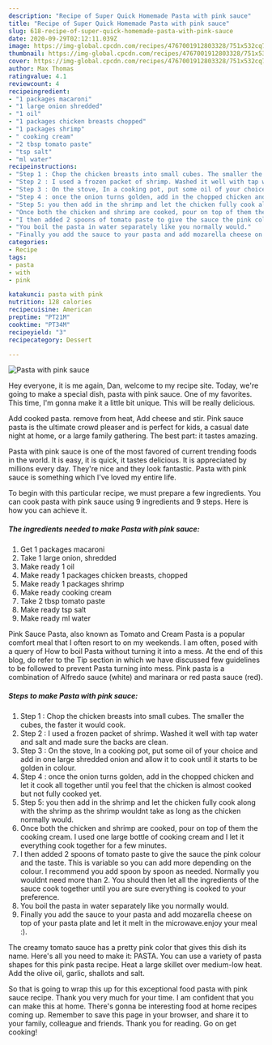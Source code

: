 ```yaml
---
description: "Recipe of Super Quick Homemade Pasta with pink sauce"
title: "Recipe of Super Quick Homemade Pasta with pink sauce"
slug: 618-recipe-of-super-quick-homemade-pasta-with-pink-sauce
date: 2020-09-29T02:12:11.039Z
image: https://img-global.cpcdn.com/recipes/4767001912803328/751x532cq70/pasta-with-pink-sauce-recipe-main-photo.jpg
thumbnail: https://img-global.cpcdn.com/recipes/4767001912803328/751x532cq70/pasta-with-pink-sauce-recipe-main-photo.jpg
cover: https://img-global.cpcdn.com/recipes/4767001912803328/751x532cq70/pasta-with-pink-sauce-recipe-main-photo.jpg
author: Max Thomas
ratingvalue: 4.1
reviewcount: 4
recipeingredient:
- "1 packages macaroni"
- "1 large onion shredded"
- "1 oil"
- "1 packages chicken breasts chopped"
- "1 packages shrimp"
- " cooking cream"
- "2 tbsp tomato paste"
- "tsp salt"
- "ml water"
recipeinstructions:
- "Step 1 : Chop the chicken breasts into small cubes. The smaller the cubes, the faster it would cook."
- "Step 2 : I used a frozen packet of shrimp. Washed it well with tap water and salt and made sure the backs are clean."
- "Step 3 : On the stove, In a cooking pot, put some oil of your choice and add in one large shredded onion and allow it to cook until it starts to be golden in colour."
- "Step 4 : once the onion turns golden, add in the chopped chicken and let it cook all together until you feel that the chicken is almost cooked but not fully cooked yet."
- "Step 5: you then add in the shrimp and let the chicken fully cook along with the shrimp as the shrimp wouldnt take as long as the chicken normally would."
- "Once both the chicken and shrimp are cooked, pour on top of them the cooking cream. I used one large bottle of cooking cream and I let it everything cook together for a few minutes."
- "I then added 2 spoons of tomato paste to give the sauce the pink colour and the taste. This is variable so you can add more depending on the colour. I recommend you add spoon by spoon as needed. Normally you wouldnt need more than 2. You should then let all the ingredients of the sauce cook together until you are sure everything is cooked to your preference."
- "You boil the pasta in water separately like you normally would."
- "Finally you add the sauce to your pasta and add mozarella cheese on top of your pasta plate and let it melt in the microwave.enjoy your meal :)."
categories:
- Recipe
tags:
- pasta
- with
- pink

katakunci: pasta with pink 
nutrition: 128 calories
recipecuisine: American
preptime: "PT21M"
cooktime: "PT34M"
recipeyield: "3"
recipecategory: Dessert

---
```



![Pasta with pink sauce](https://img-global.cpcdn.com/recipes/4767001912803328/751x532cq70/pasta-with-pink-sauce-recipe-main-photo.jpg)

Hey everyone, it is me again, Dan, welcome to my recipe site. Today, we're going to make a special dish, pasta with pink sauce. One of my favorites. This time, I'm gonna make it a little bit unique. This will be really delicious.

Add cooked pasta. remove from heat, Add cheese and stir. Pink sauce pasta is the ultimate crowd pleaser and is perfect for kids, a casual date night at home, or a large family gathering. The best part: it tastes amazing.

Pasta with pink sauce is one of the most favored of current trending foods in the world. It is easy, it is quick, it tastes delicious. It is appreciated by millions every day. They're nice and they look fantastic. Pasta with pink sauce is something which I've loved my entire life.


To begin with this particular recipe, we must prepare a few ingredients. You can cook pasta with pink sauce using 9 ingredients and 9 steps. Here is how you can achieve it.

<!--inarticleads1-->

##### The ingredients needed to make Pasta with pink sauce:

1. Get 1 packages macaroni
1. Take 1 large onion, shredded
1. Make ready 1 oil
1. Make ready 1 packages chicken breasts, chopped
1. Make ready 1 packages shrimp
1. Make ready  cooking cream
1. Take 2 tbsp tomato paste
1. Make ready tsp salt
1. Make ready ml water


Pink Sauce Pasta, also known as Tomato and Cream Pasta is a popular comfort meal that I often resort to on my weekends. I am often, posed with a query of How to boil Pasta without turning it into a mess. At the end of this blog, do refer to the Tip section in which we have discussed few guidelines to be followed to prevent Pasta turning into mess. Pink pasta is a combination of Alfredo sauce (white) and marinara or red pasta sauce (red). 

<!--inarticleads2-->

##### Steps to make Pasta with pink sauce:

1. Step 1 : Chop the chicken breasts into small cubes. The smaller the cubes, the faster it would cook.
1. Step 2 : I used a frozen packet of shrimp. Washed it well with tap water and salt and made sure the backs are clean.
1. Step 3 : On the stove, In a cooking pot, put some oil of your choice and add in one large shredded onion and allow it to cook until it starts to be golden in colour.
1. Step 4 : once the onion turns golden, add in the chopped chicken and let it cook all together until you feel that the chicken is almost cooked but not fully cooked yet.
1. Step 5: you then add in the shrimp and let the chicken fully cook along with the shrimp as the shrimp wouldnt take as long as the chicken normally would.
1. Once both the chicken and shrimp are cooked, pour on top of them the cooking cream. I used one large bottle of cooking cream and I let it everything cook together for a few minutes.
1. I then added 2 spoons of tomato paste to give the sauce the pink colour and the taste. This is variable so you can add more depending on the colour. I recommend you add spoon by spoon as needed. Normally you wouldnt need more than 2. You should then let all the ingredients of the sauce cook together until you are sure everything is cooked to your preference.
1. You boil the pasta in water separately like you normally would.
1. Finally you add the sauce to your pasta and add mozarella cheese on top of your pasta plate and let it melt in the microwave.enjoy your meal :).


The creamy tomato sauce has a pretty pink color that gives this dish its name. Here&#39;s all you need to make it: PASTA. You can use a variety of pasta shapes for this pink pasta recipe. Heat a large skillet over medium-low heat. Add the olive oil, garlic, shallots and salt. 

So that is going to wrap this up for this exceptional food pasta with pink sauce recipe. Thank you very much for your time. I am confident that you can make this at home. There's gonna be interesting food at home recipes coming up. Remember to save this page in your browser, and share it to your family, colleague and friends. Thank you for reading. Go on get cooking!
